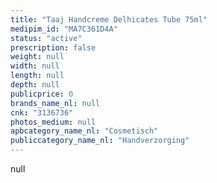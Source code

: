```yaml
---
title: "Taaj Handcreme Delhicates Tube 75ml"
medipim_id: "MA7C361D4A"
status: "active"
prescription: false
weight: null
width: null
length: null
depth: null
publicprice: 0
brands_name_nl: null
cnk: "3136736"
photos_medium: null
apbcategory_name_nl: "Cosmetisch"
publiccategory_name_nl: "Handverzorging"
---
```

null
